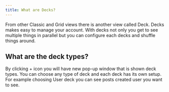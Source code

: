 ```yaml
---
title: What are Decks?
---
```


From other Classic and Grid views there is another view called Deck. Decks makes easy to manage your account. With decks not only you get to see multiple things in parallel but you can configure each decks and shuffle things around.

## What are the deck types?

By clicking + icon you will have new pop-up window that is shown deck types. You can choose any type of deck and each deck has its own setup. For example choosing User deck you can see posts created user you want to see.
